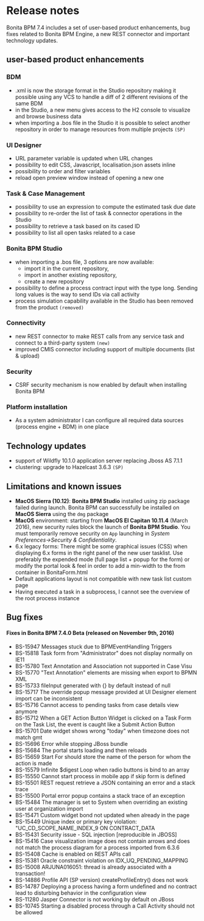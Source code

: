 # Release notes

Bonita BPM 7.4 includes a set of user-based product enhancements, bug fixes related to Bonita BPM Engine, 
a new REST connector and important technology updates.

## user-based product enhancements

<a id="bdm-usability-improvements"/>

### BDM
* .xml is now the storage format in the Studio repository making it possible using any VCS to handle a diff of 2 different revisions of the same BDM
* in the Studio, a new menu gives access to the H2 console to visualize and browse business data
* when importing a .bos file in the Studio it is possible to select another repository in order to manage resources from multiple projects `(SP)`

<a id="uid-usability-improvements"/>

### UI Designer
* URL parameter variable is updated when URL changes
* possibility to edit CSS, Javascript, localisation.json assets inline
* possibility to order and filter variables
* reload open preview window instead of opening a new one

<a id="task-and-case"/>

### Task & Case Management
* possibility to use an expression to compute the estimated task due date
* possibility to re-order the list of task & connector operations in the Studio
* possibility to retrieve a task based on its cased ID
* possibility to list all open tasks related to a case

<a id="bpm-studio"/>

### Bonita BPM Studio
* when importing a .bos file, 3 options are now available:
    * import it in the current repository,
    * import in another existing repository,
    * create a new repository
* possibility to define a process contract input with the type long. Sending long values is the way to send IDs via call activity
* process simulation capability available in the Studio has been removed from the product `(removed)`

### Connectivity
* new REST connector to make REST calls from any service task and connect to a third-party system `(new)`
* improved CMIS connector including support of multiple documents (list & upload)

<a id="csrf-security"/>

### Security
* CSRF security mechanism is now enabled by default when installing Bonita BPM

<a id="platform-installation"/>

### Platform installation
* As a system administrator I can configure all required data sources (process engine + BDM) in one place

<a id="technology-updates"/>

## Technology updates
* support of Wildfly 10.1.0 application server replacing Jboss AS 7.1.1
* clustering: upgrade to Hazelcast 3.6.3 `(SP)`

## Limitations and known issues

* **MacOS Sierra (10.12)**: **Bonita BPM Studio** installed using zip package failed during launch. Bonita BPM can successfully be installed on **MacOS Sierra** using the `dmg` package
* **MacOS** environment: starting from **MacOS El Capitan 10.11.4** (March 2016), new security rules block the launch of **Bonita BPM Studio**. You must temporarily remove security on `App` launching in _System Preferences→Security & Confidentiality_.
* 6.x legacy forms: There might be some graphical issues (CSS) when displaying 6.x forms in the right panel of the new user tasklist. Use preferably the expended mode (full page list + popup for the form) or modify the portal look & feel in order to add a min-width to the from container in BonitaForm.html 
* Default applications layout is not compatible with new task list custom page
* Having executed a task in a subprocess, I cannot see the overview of the root process instance

## Bug fixes

#### Fixes in Bonita BPM 7.4.0 Beta (released on November 9th, 2016)

* BS-15947	Messages stuck due to BPMEventHandling Triggers
* BS-15818	Task form from "Administrator" does not display normally on IE11
* BS-15780	Text Annotation and Association not supported in Case Visu
* BS-15770	"Text Annotation" elements are missing when export to BPMN XML
* BS-15733	fileInput generated with {} by default instead of null
* BS-15717	The override popup message provided at UI Designer element import can be inconsistent
* BS-15716	Cannot access to pending tasks from case details view anymore
* BS-15712	When a GET Action Button Widget is clicked on a Task Form on the Task List, the event is caught like a Submit Action Button
* BS-15701	Date widget shows wrong "today" when timezone does not match gmt
* BS-15696	Error while stopping JBoss bundle
* BS-15684	The portal starts loading and then reloads
* BS-15659	Start For should store the name of the person for whom the action is made
* BS-15579	Infinite $digest Loop when radio buttons is bind to an array
* BS-15550	Cannot start process in mobile app if skip form is defined
* BS-15501	REST request retrieve a JSON containing an error and a stack trace
* BS-15500	Portal error popup contains a stack trace of an exception
* BS-15484	The manager is set to System when overriding an existing user at organization import
* BS-15471	Custom widget bond not updated when already in the page
* BS-15449	Unique index or primary key violation: "UC_CD_SCOPE_NAME_INDEX_9 ON CONTRACT_DATA
* BS-15431	Security issue - SQL injection [reproducible in JBOSS]
* BS-15416	Case visualization image does not contain arrows and does not match the process diagram for a process imported from 6.3.6
* BS-15408	Cache is enabled on REST APIs call
* BS-15381	Oracle constraint violation on IDX_UQ_PENDING_MAPPING
* BS-15008	ARJUNA016051: thread is already associated with a transaction!
* BS-14886	Profile API (SP version) createProfileEntry() does not work
* BS-14787	Deploying a process having a form undefined and no contract lead to disturbing behavior in the configuration view
* BS-11280	Jasper Connector is not working by default on JBoss
* BS-10745	Starting a disabled process through a Call Activity should not be allowed


